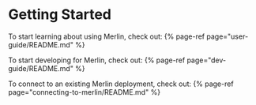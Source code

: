 # Getting Started

To start learning about using Merlin, check out:
{% page-ref page="user-guide/README.md" %}

To start developing for Merlin, check out:
{% page-ref page="dev-guide/README.md" %}

To connect to an existing Merlin deployment, check out:
{% page-ref page="connecting-to-merlin/README.md" %}

<!-- TODO: -->
<!-- If you are already connected to a running Merlin deployment, then have a look at our [example tutorials](../../examples). -->
